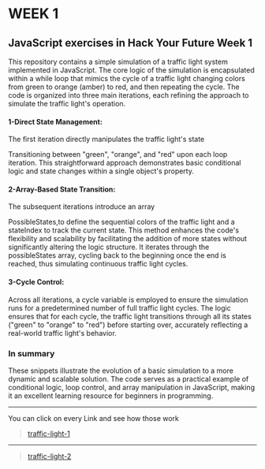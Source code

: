  # WEEK 1
JavaScript exercises in Hack Your Future Week 1
---
This repository contains a simple simulation of a traffic light system implemented in JavaScript. The core logic of the simulation is encapsulated within a while loop that mimics the cycle of a traffic light changing colors from green to orange (amber) to red, and then repeating the cycle. The code is organized into three main iterations, each refining the approach to simulate the traffic light's operation.

 <h4>1-Direct State Management:</h4> The first iteration directly manipulates the traffic light's state 
 
 Transitioning between "green", "orange", and "red" upon each loop iteration. 
 This straightforward approach demonstrates basic conditional logic and state changes within a single object's property.

<h4>2-Array-Based State Transition:</h4> The subsequent iterations introduce an array

PossibleStates,to define the sequential colors of the traffic light and a stateIndex to track the current state. 
This method enhances the code's flexibility and scalability by facilitating the addition of more states without significantly altering the logic structure. 
It iterates through the possibleStates array, cycling back to the beginning once the end is reached, thus simulating continuous traffic light cycles.

<h4>3-Cycle Control:</h4> Across all iterations, a cycle variable is employed to ensure the simulation runs for a predetermined number of full traffic light cycles. The logic ensures that for each cycle, the traffic light transitions through all its states ("green" to "orange" to "red") before starting over, accurately reflecting a real-world traffic light's behavior.

#### <h3>In summary </h3>These snippets illustrate the evolution of a basic simulation to a more dynamic and scalable solution. The code serves as a practical example of conditional logic, loop control, and array manipulation in JavaScript, making it an excellent learning resource for beginners in programming.

---
You can click on every Link and see how those work 

 > [traffic-light-1](./traffic-light-1.js)
 ---

 > [traffic-light-2](./traffic-light-2.js)